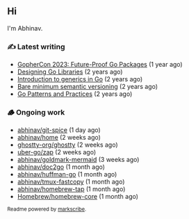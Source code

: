 ## Hi

I'm Abhinav.

### ✍️ Latest writing


- [GopherCon 2023: Future-Proof Go Packages](https://abhinavg.net/2023/09/27/future-proof-packages/) (1 year ago)
- [Designing Go Libraries](https://abhinavg.net/2022/12/06/designing-go-libraries/) (2 years ago)
- [Introduction to generics in Go](https://abhinavg.net/2022/11/23/generics-intro/) (2 years ago)
- [Bare minimum semantic versioning](https://abhinavg.net/2022/11/07/semver/) (2 years ago)
- [Go Patterns and Practices](https://abhinavg.net/2022/09/19/go-patterns-and-practices-talk/) (2 years ago)

### 🪵 Ongoing work


- [abhinav/git-spice](https://github.com/abhinav/git-spice) (1 day ago)
- [abhinav/home](https://github.com/abhinav/home) (2 weeks ago)
- [ghostty-org/ghostty](https://github.com/ghostty-org/ghostty) (2 weeks ago)
- [uber-go/zap](https://github.com/uber-go/zap) (2 weeks ago)
- [abhinav/goldmark-mermaid](https://github.com/abhinav/goldmark-mermaid) (3 weeks ago)
- [abhinav/doc2go](https://github.com/abhinav/doc2go) (1 month ago)
- [abhinav/huffman-go](https://github.com/abhinav/huffman-go) (1 month ago)
- [abhinav/tmux-fastcopy](https://github.com/abhinav/tmux-fastcopy) (1 month ago)
- [abhinav/homebrew-tap](https://github.com/abhinav/homebrew-tap) (1 month ago)
- [Homebrew/homebrew-core](https://github.com/Homebrew/homebrew-core) (1 month ago)

<sub>Readme powered by [markscribe](https://github.com/muesli/markscribe).</sub>
